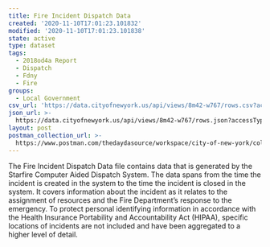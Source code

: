 ```yaml
---
title: Fire Incident Dispatch Data
created: '2020-11-10T17:01:23.101832'
modified: '2020-11-10T17:01:23.101838'
state: active
type: dataset
tags:
  - 2018od4a Report
  - Dispatch
  - Fdny
  - Fire
groups:
  - Local Government
csv_url: 'https://data.cityofnewyork.us/api/views/8m42-w767/rows.csv?accessType=DOWNLOAD'
json_url: >-
  https://data.cityofnewyork.us/api/views/8m42-w767/rows.json?accessType=DOWNLOAD
layout: post
postman_collection_url: >-
  https://www.postman.com/thedaydasource/workspace/city-of-new-york/collection/15909983-f2a9c3f5-11ec-46d4-aff3-a634d5dce9d5
---
```

The Fire Incident Dispatch Data file contains data that is generated by the Starfire Computer Aided Dispatch System. The data spans from the time the incident is created in the system to the time the incident is closed in the system.  It covers information about the incident as it relates to the assignment of resources and the Fire Department’s response to the emergency. To protect personal identifying information in accordance with the Health Insurance Portability and Accountability Act (HIPAA), specific locations of incidents are not included and have been aggregated to a higher level of detail.
